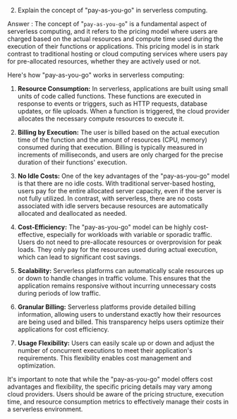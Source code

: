 2. Explain the concept of "pay-as-you-go" in serverless computing.

Answer : The concept of "`pay-as-you-go`" is a fundamental aspect of serverless computing, and it refers to the pricing model where users are charged based on the actual resources and compute time used during the execution of their functions or applications. This pricing model is in stark contrast to traditional hosting or cloud computing services where users pay for pre-allocated resources, whether they are actively used or not.

Here's how "pay-as-you-go" works in serverless computing:

1. **Resource Consumption:** In serverless, applications are built using small units of code called functions. These functions are executed in response to events or triggers, such as HTTP requests, database updates, or file uploads. When a function is triggered, the cloud provider allocates the necessary compute resources to execute it.

2. **Billing by Execution:** The user is billed based on the actual execution time of the function and the amount of resources (CPU, memory) consumed during that execution. Billing is typically measured in increments of milliseconds, and users are only charged for the precise duration of their functions' execution.

3. **No Idle Costs:** One of the key advantages of the "pay-as-you-go" model is that there are no idle costs. With traditional server-based hosting, users pay for the entire allocated server capacity, even if the server is not fully utilized. In contrast, with serverless, there are no costs associated with idle servers because resources are automatically allocated and deallocated as needed.

4. **Cost-Efficiency:** The "pay-as-you-go" model can be highly cost-effective, especially for workloads with variable or sporadic traffic. Users do not need to pre-allocate resources or overprovision for peak loads. They only pay for the resources used during actual execution, which can lead to significant cost savings.

5. **Scalability:** Serverless platforms can automatically scale resources up or down to handle changes in traffic volume. This ensures that the application remains responsive without incurring unnecessary costs during periods of low traffic.

6. **Granular Billing:** Serverless platforms provide detailed billing information, allowing users to understand exactly how their resources are being used and billed. This transparency helps users optimize their applications for cost efficiency.

7. **Usage Flexibility:** Users can easily scale up or down and adjust the number of concurrent executions to meet their application's requirements. This flexibility enables cost management and optimization.

It's important to note that while the "pay-as-you-go" model offers cost advantages and flexibility, the specific pricing details may vary among cloud providers. Users should be aware of the pricing structure, execution time, and resource consumption metrics to effectively manage their costs in a serverless environment. 
